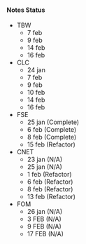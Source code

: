 #### Notes Status
- TBW
	- 7 feb
	- 9 feb
	- 14 feb
	- 16 feb
- CLC
	- 24 jan
	- 7 feb
	- 9 feb
	- 10 feb
	- 14 feb
	- 16 feb
- FSE
	- 25 jan (Complete)
	- 6 feb  (Complete)
	- 8 feb  (Complete)
	- 15 feb (Refactor)
- CNET
	- 23 jan (N/A)
	- 25 jan (N/A)
	- 1 feb (Refactor)
	- 6 feb (Refactor)
	- 8 feb (Refactor)
	- 13 feb (Refactor)
- FOM
	- 26 jan (N/A)
	- 3 FEB (N/A)
	- 9 FEB (N/A)
	- 17 FEB (N/A)
